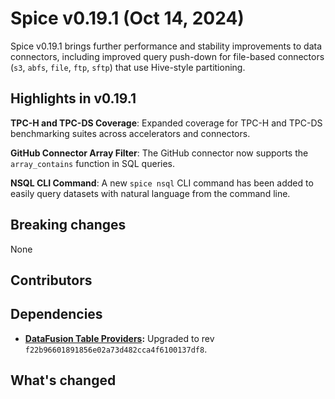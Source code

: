 # Spice v0.19.1 (Oct 14, 2024)

Spice v0.19.1 brings further performance and stability improvements to data connectors, including improved query push-down for file-based connectors (`s3`, `abfs`, `file`, `ftp`, `sftp`) that use Hive-style partitioning.

## Highlights in v0.19.1

**TPC-H and TPC-DS Coverage**: Expanded coverage for TPC-H and TPC-DS benchmarking suites across accelerators and connectors.

**GitHub Connector Array Filter**: The GitHub connector now supports the `array_contains` function in SQL queries.

**NSQL CLI Command**: A new `spice nsql` CLI command has been added to easily query datasets with natural language from the command line.

## Breaking changes

None

## Contributors

## Dependencies

- **[DataFusion Table Providers](<(https://github.com/datafusion-contrib/datafusion-table-providers)>):** Upgraded to rev `f22b96601891856e02a73d482cca4f6100137df8`.

## What's changed
